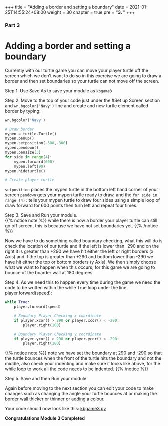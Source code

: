 +++
title = "Adding a border and setting a boundary"
date = 2021-01-25T14:55:24+08:00
weight = 30
chapter = true
pre = "<b>3. </b>"
+++


### Part 3

# Adding a border and setting a boundary

Currently with our turtle game you can move your player turtle off the screen
 which we don’t want to do so in this exercise we are going to draw a border
 and then set boundaries so your turtle can not move off the screen.

Step 1. Use Save As to save your module as `kbgame3`

Step 2. Move to the top of your code just under the \#Set up Screen section
 and `wn.bgcolor('Navy')` line and create and new turtle element called border by typing:

```python
wn.bgcolor('Navy')

# Draw border
mypen = turtle.Turtle()
mypen.penup()
mypen.setposition(-300,-300)
mypen.pendown()
mypen.pensize(3)
for side in range(4):
    mypen.forward(600)
    mypen.left(90)
mypen.hideturtle()

# Create player turtle
```

`setposition` places the mypen turtle in the bottom left hand corner of your screen `pendown`
 gets your mypen turtle ready to draw, and the `for side in range (4):` tells your mypen
  turtle to draw four sides using a simple loop of draw forward for 600 points
  then turn left and repeat four times.

Step 3. Save and Run your module.  
{{% notice note %}}
while there is now a border your player turtle can still go off screen, this is because we have not set boundaries yet.
{{% /notice %}}

Now we have to do something called boundary checking, what this will do is
 check the location of our turtle and if the left is lower than -290 and
 on the right it is greater than +290 we have hit either the left or
 right borders \(x Axis\) and if the top is greater than +290 and
 bottom lower than -290 we have hit either the top or bottom borders
 \(y Axis\). We then simply choose what we want to happen when this occurs,
 for this game we are going to bounce of the boarder wall at 180 degrees.

Step 4. As we need this to happen every time during the game we need the
 code to be written within the while True loop under the line player.forward\(speed\):

```python
while True:
    player.forward(speed)

    # Boundary Player Checking x coordinate
    if player.xcor() > 290 or player.xcor() < -290:
        player.right(180)

    # Boundary Player Checking y coordinate
    if player.ycor() > 290 or player.ycor() < -290:
        player.right(180)
```

{{% notice note %}}
note we have set the boundary at 290 and -290 so that the turtle bounces when the front of the turtle hits the boundary and not the middle, also check your indenting and make sure it looks like above, for the while loop to work all the code needs to be indented.
{{% /notice %}}

Step 5. Save and then Run your module

Again before moving to the next section you can edit your code to make changes
 such as changing the angle your turtle bounces at or making the border wall
 thicker or thinner or adding a colour.

Your code should now look like this: [kbgame3.py](/src/kbgame3.py)

**Congratulations Module 3 Completed**

